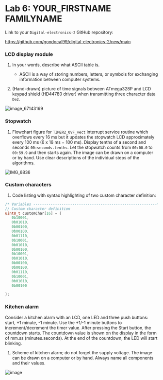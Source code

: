 # Lab 6: YOUR_FIRSTNAME FAMILYNAME

Link to your `Digital-electronics-2` GitHub repository:

https://github.com/gondocal99/digital-electronics-2/new/main


### LCD display module

1. In your words, describe what ASCII table is.
   * ASCII is a way of storing numbers, letters, or symbols for exchanging information between computer systems.

2. (Hand-drawn) picture of time signals between ATmega328P and LCD keypad shield (HD44780 driver) when transmitting three character data `De2`.

   
![image_67143169](https://user-images.githubusercontent.com/91128808/139814444-4927bf26-ca72-4480-8f2c-cd1d2834c4aa.JPG)



### Stopwatch

1. Flowchart figure for `TIMER2_OVF_vect` interrupt service routine which overflows every 16&nbsp;ms but it updates the stopwatch LCD approximately every 100&nbsp;ms (6 x 16&nbsp;ms = 100&nbsp;ms). Display tenths of a second and seconds `00:seconds.tenths`. Let the stopwatch counts from `00:00.0` to `00:59.9` and then starts again. The image can be drawn on a computer or by hand. Use clear descriptions of the individual steps of the algorithms.

 ![IMG_6836](https://user-images.githubusercontent.com/91128808/139805848-5c70675d-4549-4b64-b4a2-49f55e7a1968.jpg)


### Custom characters

1. Code listing with syntax highlighting of two custom character definition:

```c
/* Variables ---------------------------------------------------------*/
// Custom character definition
uint8_t customChar[16] = {
   0b10001,
   0b01010,
   0b00100,
   0b00100,
   0b01110,
   0b10001,
   0b01010,
   0b00100,
   0b10001,
   0b01010,
   0b00100,
   0b00100,
   0b01110,
   0b10001,
   0b01010,
   0b00100

};
```


### Kitchen alarm

Consider a kitchen alarm with an LCD, one LED and three push buttons: start, +1 minute, -1 minute. Use the +1/-1 minute buttons to increment/decrement the timer value. After pressing the Start button, the countdown starts. The countdown value is shown on the display in the form of mm.ss (minutes.seconds). At the end of the countdown, the LED will start blinking.

1. Scheme of kitchen alarm; do not forget the supply voltage. The image can be drawn on a computer or by hand. Always name all components and their values.

  ![image](https://user-images.githubusercontent.com/91128808/139804515-c60110b8-f892-4a8c-9b68-48a9d58f4582.png)

